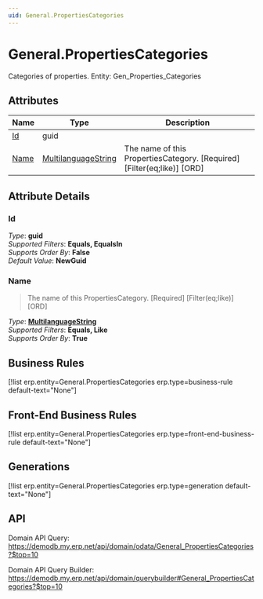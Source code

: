 ```yaml
---
uid: General.PropertiesCategories
---
```

# General.PropertiesCategories

Categories of properties. Entity: Gen_Properties_Categories

## Attributes

| Name | Type | Description |
| ---- | ---- | --- |
| [Id](General.PropertiesCategories.md#Id) | guid |  
| [Name](General.PropertiesCategories.md#Name) | [MultilanguageString](../data-types.md#MultilanguageString) | The name of this PropertiesCategory. [Required] [Filter(eq;like)] [ORD] 


## Attribute Details

### Id

_Type_: **guid**  
_Supported Filters_: **Equals, EqualsIn**  
_Supports Order By_: **False**  
_Default Value_: **NewGuid**  

### Name

> The name of this PropertiesCategory. [Required] [Filter(eq;like)] [ORD]

_Type_: **[MultilanguageString](../data-types.md#MultilanguageString)**  
_Supported Filters_: **Equals, Like**  
_Supports Order By_: **True**  



## Business Rules

[!list erp.entity=General.PropertiesCategories erp.type=business-rule default-text="None"]

## Front-End Business Rules

[!list erp.entity=General.PropertiesCategories erp.type=front-end-business-rule default-text="None"]

## Generations

[!list erp.entity=General.PropertiesCategories erp.type=generation default-text="None"]

## API

Domain API Query:
<https://demodb.my.erp.net/api/domain/odata/General_PropertiesCategories?$top=10>

Domain API Query Builder:
<https://demodb.my.erp.net/api/domain/querybuilder#General_PropertiesCategories?$top=10>

